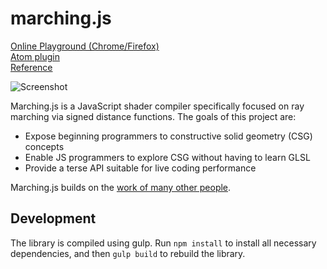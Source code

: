 # marching.js

[Online Playground (Chrome/Firefox)](https://charlieroberts.github.io/marching/playground/)    
[Atom plugin](https://atom.io/packages/atom-marching)   
[Reference](https://charlieroberts.github.io/marching/docs/index.html)   

![Screenshot](https://raw.github.com/charlieroberts/marching/screenshots/crazyball.png) 

Marching.js is a JavaScript shader compiler specifically focused on ray marching via signed distance functions. The goals of this project are:

- Expose beginning programmers to constructive solid geometry (CSG) concepts
- Enable JS programmers to explore CSG without having to learn GLSL
- Provide a terse API suitable for live coding performance

Marching.js builds on the [work of many other people](https://github.com/charlieroberts/marching/blob/master/CREDITS.markdown).

## Development
The library is compiled using gulp. Run `npm install` to install all necessary dependencies, and then `gulp build` to rebuild the library.
